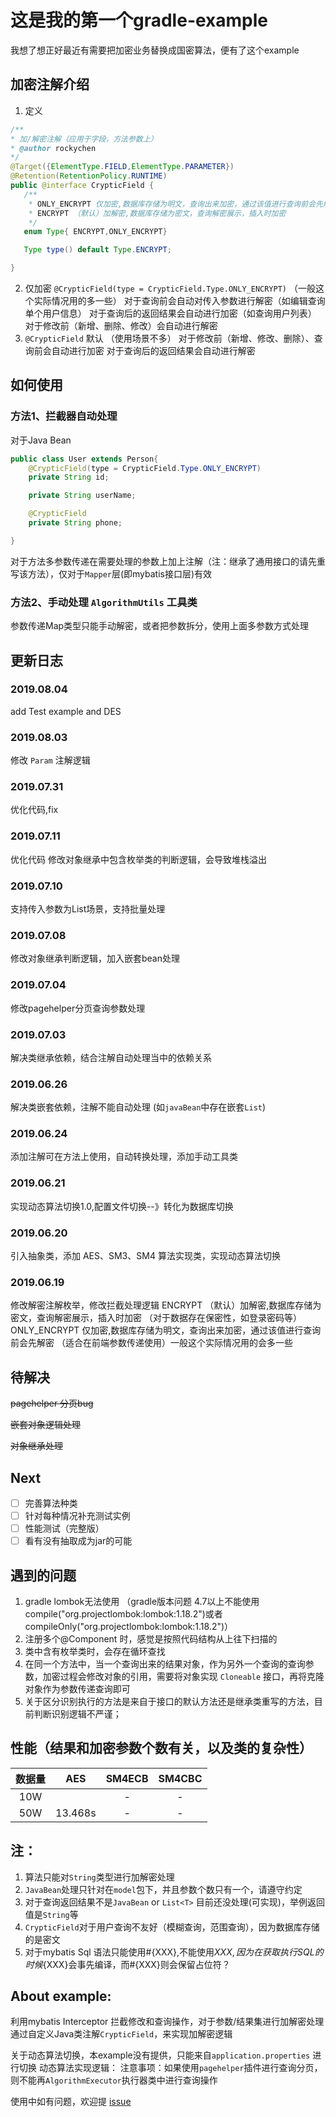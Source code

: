 # 这是我的第一个gradle-example

我想了想正好最近有需要把加密业务替换成国密算法，便有了这个example

## 加密注解介绍

1. 定义
```java
/**
* 加/解密注解（应用于字段，方法参数上）
* @author rockychen
*/
@Target({ElementType.FIELD,ElementType.PARAMETER})
@Retention(RetentionPolicy.RUNTIME)
public @interface CrypticField {
   /**
    * ONLY_ENCRYPT 仅加密,数据库存储为明文，查询出来加密，通过该值进行查询前会先解密
    * ENCRYPT （默认）加解密,数据库存储为密文，查询解密展示，插入时加密
    */
   enum Type{ ENCRYPT,ONLY_ENCRYPT}

   Type type() default Type.ENCRYPT;

}
```
2. 仅加密 `@CrypticField(type = CrypticField.Type.ONLY_ENCRYPT)`  （一般这个实际情况用的多一些）
   对于查询前会自动对传入参数进行解密（如编辑查询单个用户信息）
   对于查询后的返回结果会自动进行加密（如查询用户列表）
   对于修改前（新增、删除、修改）会自动进行解密
3. `@CrypticField` 默认 （使用场景不多）
   对于修改前（新增、修改、删除）、查询前会自动进行加密
   对于查询后的返回结果会自动进行解密


## 如何使用

### 方法1、拦截器自动处理

对于Java Bean
```java
public class User extends Person{
    @CrypticField(type = CrypticField.Type.ONLY_ENCRYPT)
    private String id;

    private String userName;

    @CrypticField
    private String phone;

}
```

对于方法多参数传递在需要处理的参数上加上注解（注：继承了通用接口的请先重写该方法），仅对于`Mapper`层(即mybatis接口层)有效

### 方法2、手动处理 `AlgorithmUtils` 工具类

参数传递Map类型只能手动解密，或者把参数拆分，使用上面多参数方式处理

## 更新日志

### 2019.08.04
add Test example and DES

### 2019.08.03
修改 `Param` 注解逻辑

### 2019.07.31
优化代码,fix

### 2019.07.11
优化代码
修改对象继承中包含枚举类的判断逻辑，会导致堆栈溢出

### 2019.07.10
支持传入参数为List<String>场景，支持批量处理

### 2019.07.08
修改对象继承判断逻辑，加入嵌套bean处理

### 2019.07.04
修改pagehelper分页查询参数处理

### 2019.07.03
解决类继承依赖，结合注解自动处理当中的依赖关系

### 2019.06.26
解决类嵌套依赖，注解不能自动处理 (如`javaBean`中存在嵌套`List`)

### 2019.06.24
添加注解可在方法上使用，自动转换处理，添加手动工具类

### 2019.06.21
实现动态算法切换1.0,配置文件切换--》转化为数据库切换

### 2019.06.20
引入抽象类，添加 AES、SM3、SM4 算法实现类，实现动态算法切换

### 2019.06.19
修改解密注解枚举，修改拦截处理逻辑
ENCRYPT （默认）加解密,数据库存储为密文，查询解密展示，插入时加密 （对于数据存在保密性，如登录密码等）
ONLY_ENCRYPT 仅加密,数据库存储为明文，查询出来加密，通过该值进行查询前会先解密 （适合在前端参数传递使用）一般这个实际情况用的会多一些

## 待解决

~~pagehelper 分页bug~~

~~嵌套对象逻辑处理~~

~~对象继承处理~~

## Next
- [ ] 完善算法种类
- [ ] 针对每种情况补充测试实例
- [ ] 性能测试（完整版）
- [ ] 看有没有抽取成为jar的可能

## 遇到的问题

1. gradle lombok无法使用 （gradle版本问题 4.7以上不能使用 compile("org.projectlombok:lombok:1.18.2")或者compileOnly("org.projectlombok:lombok:1.18.2")）
2. 注册多个@Component 时，感觉是按照代码结构从上往下扫描的
3. 类中含有枚举类时，会存在循环查找
4. 在同一个方法中，当一个查询出来的结果对象，作为另外一个查询的查询参数，加密过程会修改对象的引用，需要将对象实现 `Cloneable` 接口，再将克隆对象作为参数传递查询即可
5. 关于区分识别执行的方法是来自于接口的默认方法还是继承类重写的方法，目前判断识别逻辑不严谨；

## 性能（结果和加密参数个数有关，以及类的复杂性）

|数据量|AES|SM4ECB|SM4CBC|
|:----:|:----:|:----:|:----:|
|10W||-|-|
|50W|13.468s|-|-|

## 注：

1. 算法只能对`String`类型进行加解密处理
2. `JavaBean`处理只针对在`model`包下，并且参数个数只有一个，请遵守约定
3. 对于查询返回结果不是`JavaBean` or `List<T>` 目前还没处理(可实现)，举例返回值是`String`等
4. `CrypticField`对于用户查询不友好（模糊查询，范围查询），因为数据库存储的是密文
5. 对于mybatis Sql 语法只能使用#{XXX},不能使用${XXX},因为在获取执行SQL的时候${XXX}会事先编译，而#{XXX}则会保留占位符？

## About example:
利用mybatis Interceptor 拦截修改和查询操作，对于参数/结果集进行加解密处理
通过自定义Java类注解`CrypticField`，来实现加解密逻辑

关于动态算法切换，本example没有提供，只能来自`application.properties` 进行切换
动态算法实现逻辑：
注意事项：如果使用`pagehelper`插件进行查询分页，则不能再`AlgorithmExecutor`执行器类中进行查询操作

使用中如有问题，欢迎提 [issue](https://github.com/rockychen1221/gradle-example/issues "issue")
